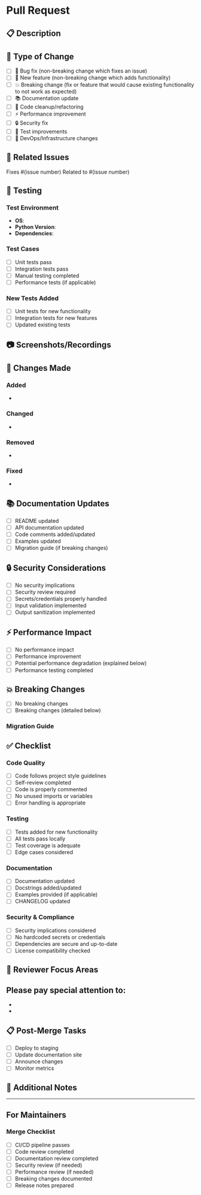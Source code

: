 # Pull Request

## 📋 Description

<!-- Provide a brief description of the changes in this PR -->

## 🎯 Type of Change

<!-- Mark the relevant option with an "x" -->

- [ ] 🐛 Bug fix (non-breaking change which fixes an issue)
- [ ] 🚀 New feature (non-breaking change which adds functionality)
- [ ] 💥 Breaking change (fix or feature that would cause existing functionality to not work as expected)
- [ ] 📚 Documentation update
- [ ] 🧹 Code cleanup/refactoring
- [ ] ⚡ Performance improvement
- [ ] 🔒 Security fix
- [ ] 🧪 Test improvements
- [ ] 🔧 DevOps/Infrastructure changes

## 🔗 Related Issues

<!-- Link to related issues -->
Fixes #(issue number)
Related to #(issue number)

## 🧪 Testing

<!-- Describe the tests you ran and how to reproduce them -->

### Test Environment
- **OS**: 
- **Python Version**: 
- **Dependencies**: 

### Test Cases
- [ ] Unit tests pass
- [ ] Integration tests pass
- [ ] Manual testing completed
- [ ] Performance tests (if applicable)

### New Tests Added
- [ ] Unit tests for new functionality
- [ ] Integration tests for new features
- [ ] Updated existing tests

## 📷 Screenshots/Recordings

<!-- If applicable, add screenshots or recordings to demonstrate the changes -->

## 🔄 Changes Made

### Added
- 

### Changed
- 

### Removed
- 

### Fixed
- 

## 📚 Documentation Updates

- [ ] README updated
- [ ] API documentation updated
- [ ] Code comments added/updated
- [ ] Examples updated
- [ ] Migration guide (if breaking changes)

## 🔒 Security Considerations

<!-- If this PR has security implications, describe them -->

- [ ] No security implications
- [ ] Security review required
- [ ] Secrets/credentials properly handled
- [ ] Input validation implemented
- [ ] Output sanitization implemented

## ⚡ Performance Impact

<!-- Describe any performance implications -->

- [ ] No performance impact
- [ ] Performance improvement
- [ ] Potential performance degradation (explained below)
- [ ] Performance testing completed

## 💥 Breaking Changes

<!-- List any breaking changes and migration steps -->

- [ ] No breaking changes
- [ ] Breaking changes (detailed below)

### Migration Guide
<!-- If there are breaking changes, provide migration instructions -->

## ✅ Checklist

<!-- Mark completed items with an "x" -->

### Code Quality
- [ ] Code follows project style guidelines
- [ ] Self-review completed
- [ ] Code is properly commented
- [ ] No unused imports or variables
- [ ] Error handling is appropriate

### Testing
- [ ] Tests added for new functionality
- [ ] All tests pass locally
- [ ] Test coverage is adequate
- [ ] Edge cases considered

### Documentation
- [ ] Documentation updated
- [ ] Docstrings added/updated
- [ ] Examples provided (if applicable)
- [ ] CHANGELOG updated

### Security & Compliance
- [ ] Security implications considered
- [ ] No hardcoded secrets or credentials
- [ ] Dependencies are secure and up-to-date
- [ ] License compatibility checked

## 🎯 Reviewer Focus Areas

<!-- Guide reviewers on what to focus on -->

Please pay special attention to:
- 
- 
- 

## 📋 Post-Merge Tasks

<!-- List any tasks that need to be completed after merging -->

- [ ] Deploy to staging
- [ ] Update documentation site
- [ ] Announce changes
- [ ] Monitor metrics

## 🔗 Additional Notes

<!-- Any additional information for reviewers -->

---

## For Maintainers

### Merge Checklist
- [ ] CI/CD pipeline passes
- [ ] Code review completed
- [ ] Documentation review completed
- [ ] Security review (if needed)
- [ ] Performance review (if needed)
- [ ] Breaking changes documented
- [ ] Release notes prepared